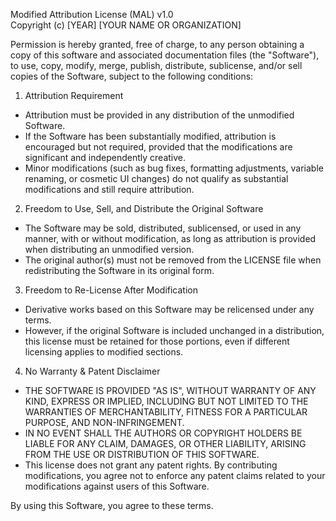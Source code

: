 Modified Attribution License (MAL) v1.0  
Copyright (c) [YEAR] [YOUR NAME OR ORGANIZATION]  

Permission is hereby granted, free of charge, to any person obtaining a copy of this software and associated documentation files (the "Software"), to use, copy, modify, merge, publish, distribute, sublicense, and/or sell copies of the Software, subject to the following conditions:  

1. Attribution Requirement  
- Attribution must be provided in any distribution of the unmodified Software.  
- If the Software has been substantially modified, attribution is encouraged but not required, provided that the modifications are significant and independently creative.  
- Minor modifications (such as bug fixes, formatting adjustments, variable renaming, or cosmetic UI changes) do not qualify as substantial modifications and still require attribution.  

2. Freedom to Use, Sell, and Distribute the Original Software  
- The Software may be sold, distributed, sublicensed, or used in any manner, with or without modification, as long as attribution is provided when distributing an unmodified version.  
- The original author(s) must not be removed from the LICENSE file when redistributing the Software in its original form.  

3. Freedom to Re-License After Modification  
- Derivative works based on this Software may be relicensed under any terms.  
- However, if the original Software is included unchanged in a distribution, this license must be retained for those portions, even if different licensing applies to modified sections.  

4. No Warranty & Patent Disclaimer  
- THE SOFTWARE IS PROVIDED "AS IS", WITHOUT WARRANTY OF ANY KIND, EXPRESS OR IMPLIED, INCLUDING BUT NOT LIMITED TO THE WARRANTIES OF MERCHANTABILITY, FITNESS FOR A PARTICULAR PURPOSE, AND NON-INFRINGEMENT.  
- IN NO EVENT SHALL THE AUTHORS OR COPYRIGHT HOLDERS BE LIABLE FOR ANY CLAIM, DAMAGES, OR OTHER LIABILITY, ARISING FROM THE USE OR DISTRIBUTION OF THIS SOFTWARE.  
- This license does not grant any patent rights. By contributing modifications, you agree not to enforce any patent claims related to your modifications against users of this Software.  

By using this Software, you agree to these terms.  
